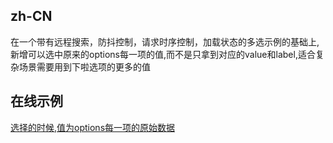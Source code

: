 ## zh-CN
在一个带有远程搜索，防抖控制，请求时序控制，加载状态的多选示例的基础上,新增可以选中原来的options每一项的值,而不是只拿到对应的value和label,适合复杂场景需要用到下啦选项的更多的值

## 在线示例

[选择的时候,值为options每一项的原始数据](https://codesandbox.io/s/ji-ben-yong-fa-antd-5-5-2-forked-wkuiuu?file=/index.tsx:743-771)
